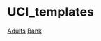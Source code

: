 # UCI_templates

[Adults](https://colab.research.google.com/github/appliedaitest/UCI_templates/blob/main/Adults.ipynb)
[Bank](https://colab.research.google.com/github/appliedaitest/UCI_templates/blob/main/Bank.ipynb)
